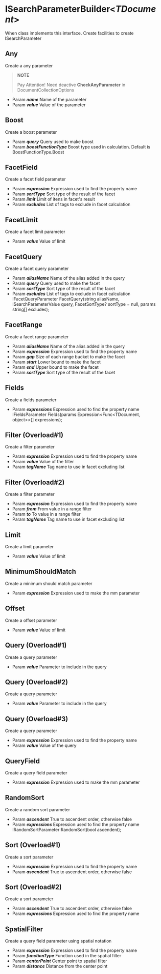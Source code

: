 # ISearchParameterBuilder<_TDocument_>

When class implements this interface. Create facilities to create ISearchParameter 

## Any

Create a any parameter

> **NOTE**
> 
> Pay Attention! Need deactive **CheckAnyParameter** in DocumentCollectionOptions

* Param **_name_** Name of the parameter
* Param **_value_** Value of the parameter

## Boost

Create a boost parameter

* Param **_query_** Query used to make boost
* Param **_boostFunctionType_** Boost type used in calculation. Default is BoostFunctionType.Boost

## FacetField

Create a facet field parameter
* Param **_expression_** Expression used to find the property name
* Param **_sortType_** Sort type of the result of the facet
* Param **_limit_** Limit of itens in facet's result
* Param **_excludes_** List of tags to exclude in facet calculation

## FacetLimit

Create a facet limit parameter

* Param **_value_** Value of limit

## FacetQuery

Create a facet query parameter

* Param **_aliasName_** Name of the alias added in the query
* Param **_query_** Query used to make the facet
* Param **_sortType_** Sort type of the result of the facet
* Param **_excludes_** List of tags to exclude in facet calculation
IFacetQueryParameter<TDocument> FacetQuery(string aliasName, ISearchParameterValue query, FacetSortType? sortType = null, params string[] excludes);

## FacetRange

Create a facet range parameter

* Param **_aliasName_** Name of the alias added in the query
* Param **_expression_** Expression used to find the property name
* Param **_gap_** Size of each range bucket to make the facet
* Param **_start_** Lower bound to make the facet
* Param **_end_** Upper bound to make the facet
* Param **_sortType_** Sort type of the result of the facet

## Fields

Create a fields parameter
* Param **_expressions_** Expression used to find the property name
IFieldsParameter<TDocument> Fields(params Expression<Func<TDocument, object>>[] expressions);

## Filter (Overload#1)

Create a filter parameter

* Param **_expression_** Expression used to find the property name
* Param **_value_** Value of the filter
* Param **_tagName_** Tag name to use in facet excluding list

## Filter (Overload#2)

Create a filter parameter

* Param **_expression_** Expression used to find the property name
* Param **_from_** From value in a range filter
* Param **_to_** To value in a range filter
* Param **_tagName_** Tag name to use in facet excluding list

## Limit

Create a limit parameter

* Param **_value_** Value of limit

## MinimumShouldMatch

Create a minimum should match parameter

* Param **_expression_** Expression used to make the mm parameter

## Offset

Create a offset parameter

* Param **_value_** Value of limit

## Query (Overload#1)

Create a query parameter

* Param **_value_** Parameter to include in the query

## Query (Overload#2)

Create a query parameter

* Param **_value_** Parameter to include in the query

## Query (Overload#3)

Create a query parameter

* Param **_expression_** Expression used to find the property name
* Param **_value_** Value of the query

## QueryField

Create a query field parameter

* Param **_expression_** Expression used to make the mm parameter

## RandomSort

Create a random sort parameter

* Param **_ascendent_** True to ascendent order, otherwise false
* Param **_expressions_** Expression used to find the property name
IRandomSortParameter RandomSort(bool ascendent);

## Sort (Overload#1)

Create a sort parameter

* Param **_expression_** Expression used to find the property name
* Param **_ascendent_** True to ascendent order, otherwise false

## Sort (Overload#2)

Create a sort parameter

* Param **_ascendent_** True to ascendent order, otherwise false
* Param **_expressions_** Expression used to find the property name

## SpatialFilter

Create a query field parameter using spatial notation

* Param **_expression_** Expression used to find the property name
* Param **_functionType_** Function used in the spatial filter
* Param **_centerPoint_** Center point to spatial filter
* Param **_distance_** Distance from the center point